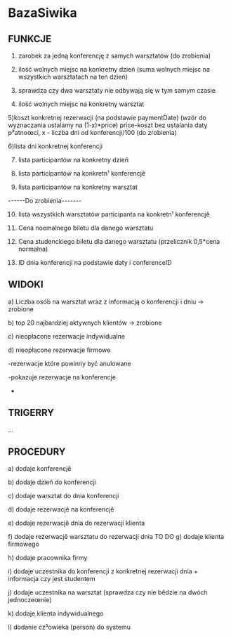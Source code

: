 # BazaSiwika

## FUNKCJE

1) zarobek za jedną konferencję z samych warsztatów (do zrobienia)

2) ilość wolnych miejsc na konkretny dzień (suma wolnych miejsc na wszystkich warsztatach na ten dzień) 

3) sprawdza czy dwa warsztaty nie odbywają się w tym samym czasie 

4) ilość wolnych miejsc na konkretny warsztat

5)koszt konkretnej rezerwacji (na podstawie paymentDate) (wzór do wyznaczania ustalamy na (1-x)*price) price-koszt bez ustalania daty p³atnoœci, x - liczba dni od konferencji/100 (do zrobienia)

6)lista dni konkretnej konferencji

7) lista participantów na konkretny dzieñ

8) lista participantów na konkretn¹ konferencjê

9) lista participantów na konkretny warsztat

------Do zrobienia-------

10) lista wszystkich warsztatów participanta na konkretn¹ konferencjê

11) Cena noemalnego biletu dla danego warsztatu

12) Cena studenckiego biletu dla danego warsztatu (przelicznik 0,5*cena normalna)

13) ID dnia konferencji na podstawie daty i conferenceID
## WIDOKI

a) Liczba osób na warsztat wraz z informacją o konferencji i dniu -> zrobione

b) top 20 najbardziej aktywnych klientów -> zrobione

c) nieopłacone rezerwacje indywidualne

d) nieopłacone rezerwacje firmowe

-rezerwacje które powinny być anulowane

-pokazuje rezerwacje na konferencje

-

## TRIGERRY

...

## PROCEDURY

a) dodaje konferencjê 

b) dodaje dzieñ do konferencji

c) dodaje warsztat do dnia konferencji

d) dodaje rezerwacjê na konferencjê

e) dodaje rezerwacjê dnia do rezerwacji klienta

f) dodaje rezerwacjê warsztatu do rezerwacji dnia
TO DO
g) dodaje klienta firmowego

h) dodaje pracownika firmy

i) dodaje uczestnika do konferencji z konkretnej rezerwacji dnia + informacja czy jest studentem

j) dodaje uczestnika na warsztat (sprawdza czy nie bêdzie na dwóch jednoczeœnie)

k) dodaje klienta indywidualnego

l) dodanie cz³owieka (person) do systemu
